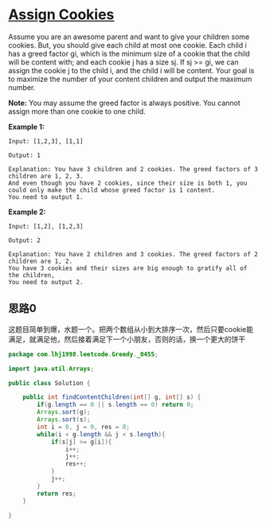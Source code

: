 # [Assign Cookies](https://leetcode.com/problems/assign-cookies/)

Assume you are an awesome parent and want to give your children some cookies. But, you should give each child at most one cookie. Each child i has a greed factor gi, which is the minimum size of a cookie that the child will be content with; and each cookie j has a size sj. If sj >= gi, we can assign the cookie j to the child i, and the child i will be content. Your goal is to maximize the number of your content children and output the maximum number.

**Note:**
You may assume the greed factor is always positive. 
You cannot assign more than one cookie to one child.

**Example 1:**

```
Input: [1,2,3], [1,1]

Output: 1

Explanation: You have 3 children and 2 cookies. The greed factors of 3 children are 1, 2, 3. 
And even though you have 2 cookies, since their size is both 1, you could only make the child whose greed factor is 1 content.
You need to output 1.
```



**Example 2:**

```
Input: [1,2], [1,2,3]

Output: 2

Explanation: You have 2 children and 3 cookies. The greed factors of 2 children are 1, 2. 
You have 3 cookies and their sizes are big enough to gratify all of the children, 
You need to output 2.
```

## 思路0

这题目简单到爆，水题一个。把两个数组从小到大排序一次，然后只要cookie能满足，就满足他，然后接着满足下一个小朋友，否则的话，换一个更大的饼干

```java
package com.lhj1998.leetcode.Greedy._0455;

import java.util.Arrays;

public class Solution {

    public int findContentChildren(int[] g, int[] s) {
        if(g.length == 0 || s.length == 0) return 0;
        Arrays.sort(g);
        Arrays.sort(s);
        int i = 0, j = 0, res = 0;
        while(i < g.length && j < s.length){
            if(s[j] >= g[i]){
                i++;
                j++;
                res++;
            }
            j++;
        }
        return res;
    }

}

```

